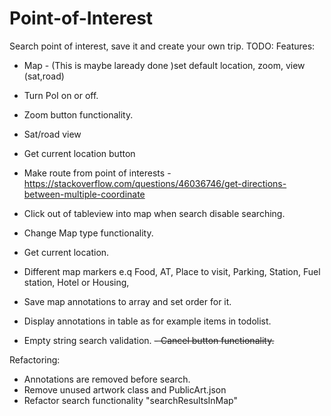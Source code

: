 # Point-of-Interest
Search point of interest, save it and create your own trip. 
TODO:
Features:
- Map - (This is maybe laready done )set default location, zoom, view (sat,road)
- Turn PoI on or off.
- Zoom button functionality.
- Sat/road view
- Get current location button
- Make route from point of interests - https://stackoverflow.com/questions/46036746/get-directions-between-multiple-coordinate


- Click out of tableview into map when search disable searching.
- Change Map type functionality.
- Get current location.
- Different map markers e.q Food, AT, Place to visit, Parking, Station, Fuel station, Hotel or Housing,
- Save map annotations to array and set order for it.
- Display annotations in table as for example items in todolist.
- Empty string search validation.
~~- Cancel button functionality.~~

Refactoring:
- Annotations are removed before search.
- Remove unused artwork class and PublicArt.json
- Refactor search functionality "searchResultsInMap"
